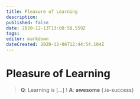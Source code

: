 ```yaml
---
title: Pleasure of Learning
description: 
published: false
date: 2020-12-13T13:08:58.559Z
tags: 
editor: markdown
dateCreated: 2020-12-06T12:44:54.104Z
---
```


# Pleasure of Learning

> **Q**: Learning is <span class="sm-cloze">[...]</span> !
> **A**: **awesome**
{.is-success}